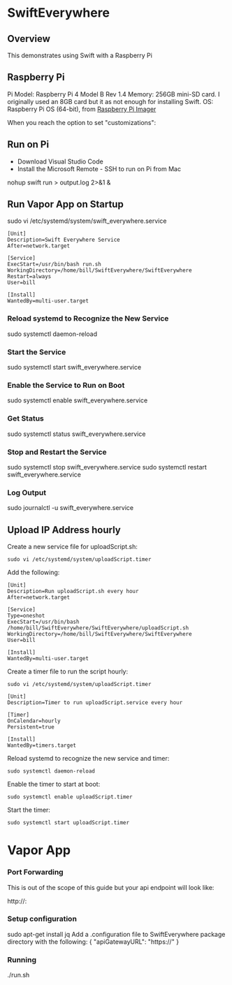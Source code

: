 # SwiftEverywhere

## Overview

This demonstrates using Swift with a Raspberry Pi

## Raspberry Pi

Pi Model: Raspberry Pi 4 Model B Rev 1.4
Memory: 256GB mini-SD card. I originally used an 8GB card but it as not enough for installing Swift.
OS: Raspberry Pi OS (64-bit), from [Raspberry Pi Imager](https://www.raspberrypi.com/software)

When you reach the option to set "customizations":

## Run on Pi

* Download Visual Studio Code
* Install the Microsoft Remote - SSH to run on Pi from Mac

nohup swift run > output.log 2>&1 &

##  Run Vapor App on Startup

sudo vi /etc/systemd/system/swift_everywhere.service

```
[Unit]
Description=Swift Everywhere Service
After=network.target

[Service]
ExecStart=/usr/bin/bash run.sh
WorkingDirectory=/home/bill/SwiftEverywhere/SwiftEverywhere
Restart=always
User=bill

[Install]
WantedBy=multi-user.target
```

### Reload systemd to Recognize the New Service
sudo systemctl daemon-reload

### Start the Service
sudo systemctl start swift_everywhere.service

### Enable the Service to Run on Boot

sudo systemctl enable swift_everywhere.service

### Get Status

sudo systemctl status swift_everywhere.service

### Stop and Restart the Service

sudo systemctl stop swift_everywhere.service
sudo systemctl restart swift_everywhere.service

### Log Output

sudo journalctl -u swift_everywhere.service

## Upload IP Address hourly

Create a new service file for uploadScript.sh:
```
sudo vi /etc/systemd/system/uploadScript.timer
```
Add the following:

```
[Unit]
Description=Run uploadScript.sh every hour
After=network.target

[Service]
Type=oneshot
ExecStart=/usr/bin/bash /home/bill/SwiftEverywhere/SwiftEverywhere/uploadScript.sh
WorkingDirectory=/home/bill/SwiftEverywhere/SwiftEverywhere
User=bill

[Install]
WantedBy=multi-user.target
```

Create a timer file to run the script hourly:

```
sudo vi /etc/systemd/system/uploadScript.timer
```

```
[Unit]
Description=Timer to run uploadScript.service every hour

[Timer]
OnCalendar=hourly
Persistent=true

[Install]
WantedBy=timers.target
```

Reload systemd to recognize the new service and timer:

```
sudo systemctl daemon-reload
```
Enable the timer to start at boot:
```
sudo systemctl enable uploadScript.timer
```
Start the timer:
```
sudo systemctl start uploadScript.timer 
```
# Vapor App

### Port Forwarding

This is out of the scope of this guide but your api endpoint will look like:

http://<ip address>:<port>

### Setup configuration

sudo apt-get install jq
Add a .configuration file to SwiftEverywhere package directory with the following:
{
    "apiGatewayURL": "https://<api gw url>"
}

### Running

./run.sh
